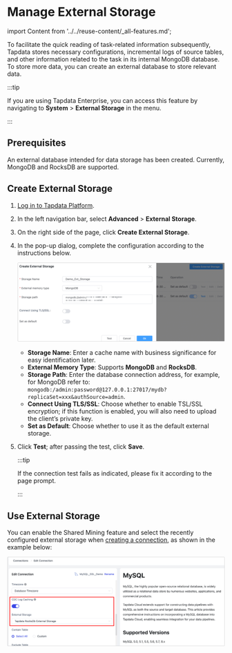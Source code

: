# Manage External Storage

import Content from '../../reuse-content/_all-features.md';

<Content />

To facilitate the quick reading of task-related information subsequently, Tapdata stores necessary configurations, incremental logs of source tables, and other information related to the task in its internal MongoDB database. To store more data, you can create an external database to store relevant data.

:::tip

If you are using Tapdata Enterprise, you can access this feature by navigating to **System** > **External Storage** in the menu.

:::

## Prerequisites

An external database intended for data storage has been created. Currently, MongoDB and RocksDB are supported.

## Create External Storage

1. [Log in to Tapdata Platform](../log-in.md).

2. In the left navigation bar, select **Advanced** > **External Storage**.

3. On the right side of the page, click **Create External Storage**.

4. In the pop-up dialog, complete the configuration according to the instructions below.

   ![Create External Storage](../../images/create_external_storage_cn.png)

   * **Storage Name**: Enter a cache name with business significance for easy identification later.
   * **External Memory Type**: Supports **MongoDB** and **RocksDB**.
   * **Storage Path**: Enter the database connection address, for example, for MongoDB refer to: `mongodb:/admin:password@127.0.0.1:27017/mydb?replicaSet=xxx&authSource=admin`.
   * **Connect Using TLS/SSL**: Choose whether to enable TSL/SSL encryption; if this function is enabled, you will also need to upload the client’s private key.
   * **Set as Default**: Choose whether to use it as the default external storage.

5. Click **Test**; after passing the test, click **Save**.

   :::tip

   If the connection test fails as indicated, please fix it according to the page prompt.

   :::

## Use External Storage

You can enable the Shared Mining feature and select the recently configured external storage when [creating a connection](../../prerequisites/README.md), as shown in the example below: 

![Select External Storage](../../images/select_external_storage.png)

